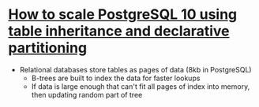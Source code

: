 # [How to scale PostgreSQL 10 using table inheritance and declarative partitioning](https://medium.com/timescale/scaling-partitioning-data-postgresql-10-explained-cd48a712a9a1)

* Relational databases store tables as pages of data (8kb in PostgreSQL)
  * B-trees are built to index the data for faster lookups
  * If data is large enough that can't fit all pages of index into memory, then updating random part of tree 

